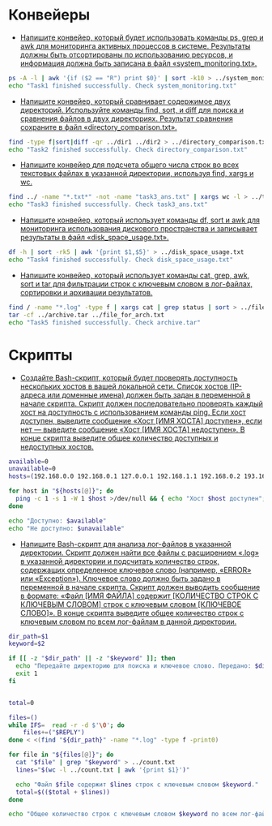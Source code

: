 # Конвейеры

- [Напишите конвейер, который будет использовать команды ps, grep и awk для мониторинга активных процессов в системе. Результаты должны быть отсортированы по использованию ресурсов, и информация должна быть записана в файл «system_monitoring.txt».](conveyers/tasks/task1.sh)

```bash
ps -A -l | awk '{if ($2 == "R") print $0}' | sort -k10 > ../system_monitoring.txt
echo "Task1 finished successfully. Check system_monitoring.txt"
```

- [Напишите конвейер, который сравнивает содержимое двух директорий. Используйте команды find, sort, и diff для поиска и сравнения файлов в двух директориях.  Результат сравнения сохраните в файл «directory_comparison.txt».](conveyers/tasks/task2.sh)

```bash
find -type f|sort|diff -qr ../dir1 ../dir2 > ../directory_comparison.txt
echo "Task2 finished successfully. Check directory_comparison.txt"
```

- [Напишите конвейер для подсчета общего числа строк во всех текстовых файлах в указанной директории, используя find, xargs и wc.](conveyers/tasks/task3.sh)
```bash
find ../ -name "*.txt*" -not -name "task3_ans.txt" | xargs wc -l > ../task3_ans.txt
echo "Task3 finished successfully. Check task3_ans.txt"
```

- [Напишите конвейер, который использует команды df, sort и awk для мониторинга использования дискового пространства и записывает результаты в файл «disk_space_usage.txt».](conveyers/tasks/task4.sh)

```bash
df -h | sort -rk5 | awk '{print $1,$5}' > ../disk_space_usage.txt
echo "Task4 finished successfully. Check disk_space_usage.txt"
```

- [Напишите конвейер, который использует команды cat, grep, awk, sort и tar для фильтрации строк с ключевым словом в лог-файлах, сортировки и архивации результатов.](conveyers/tasks/task5.sh)

```bash
find / -name "*.log" -type f | xargs cat | grep status | sort > ../file_for_arch.txt | 
tar -cf ../archive.tar ../file_for_arch.txt
echo "Task5 finished successfully. Check archive.tar"
```

# Скрипты

- [Создайте Bash-скрипт, который будет проверять доступность нескольких хостов в вашей локальной сети. Список хостов (IP-адреса или доменные имена) должен быть задан в переменной в начале скрипта. Скрипт должен последовательно проверять каждый хост на доступность с использованием команды ping. Если хост доступен, выведите сообщение «Хост [ИМЯ ХОСТА] доступен», если нет — выведите сообщение «Хост [ИМЯ ХОСТА] недоступен». В конце скрипта выведите общее количество доступных и недоступных хостов.](scripts/tasks/task1.sh)

```bash
available=0
unavailable=0
hosts=(192.168.0.0 192.168.0.1 127.0.0.1 192.168.1.1 192.168.0.2 193.168.0.0 193.168.0.1)

for host in "${hosts[@]}"; do
  ping -c 1 -s 1 -W 1 $host >/dev/null && { echo "Хост $host доступен"; available=$(( available + 1 )); } || { echo "Хост $host недоступен"; unavailable=$(( unavailable + 1 )); }
done

echo "Доступно: $available"
echo "Не доступно: $unavailable"
```

- [Напишите Bash-скрипт для анализа лог-файлов в указанной директории. Скрипт должен найти все файлы с расширением «.log» в указанной директории и подсчитать количество строк, содержащих определенное ключевое слово (например, «ERROR» или «Exception»). Ключевое слово должно быть задано в переменной в начале скрипта. Скрипт должен выводить сообщение в формате: «Файл [ИМЯ ФАЙЛА] содержит [КОЛИЧЕСТВО СТРОК С КЛЮЧЕВЫМ СЛОВОМ] строк с ключевым словом [КЛЮЧЕВОЕ СЛОВО]». В конце скрипта выведите общее количество строк с ключевым словом по всем лог-файлам в данной директории.](scripts/tasks/task2.sh)

```bash
dir_path=$1
keyword=$2

if [[ -z "$dir_path" || -z "$keyword" ]]; then
  echo "Передайте директорию для поиска и ключевое слово. Передано: $dir_path , $keyword"
  exit 1
fi


total=0

files=()
while IFS=  read -r -d $'\0'; do
    files+=("$REPLY")
done < <(find "${dir_path}" -name "*.log" -type f -print0)

for file in "${files[@]}"; do
  cat "$file" | grep "$keyword" > ../count.txt
  lines="$(wc -l ../count.txt | awk '{print $1}')"

  echo "Файл $file содержит $lines строк с ключевым словом $keyword."
  total=$(($total + $lines))
done

echo "Общее количество строк с ключевым словом $keyword по всем лог-файлам в директории $dir_path - $total"
```
